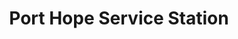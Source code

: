 ---
title: "Port Hope Service Station"
url: /port-hope/port-hope-service-station/
shop: Lebensmittel
---